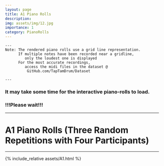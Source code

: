 ```yaml
---
layout: page
title: A1 Piano Rolls 
description: 
img: assets/img/12.jpg
importance: 1
category: PianoRolls
---
```

    
    ---
    Note: The rendered piano rolls use a grid line representation. 
          If multiple notes have been recorded near a gridline, 
             only the loudest one is displayed
          For the most accurate recordings,  
             access the midi files in the dataset @ 
              GitHub.com/TapTamDrum/Dataset
	         
    ---

### It may take some time for the interactive piano-rolls to load. 
### !!!Please wait!!!
   
----

# A1 Piano Rolls (Three Random Repetitions with Four Participants)

----

{% include_relative assets/A1.html %}


